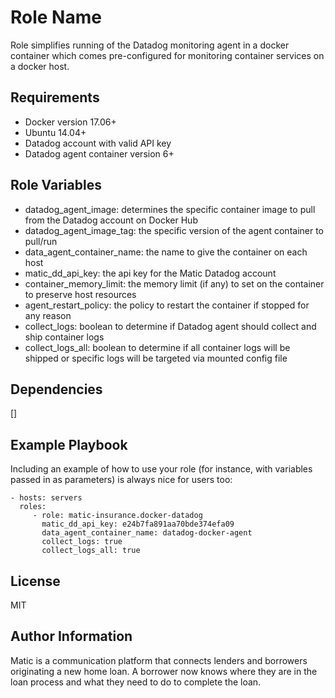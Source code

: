 Role Name
=========

Role simplifies running of the Datadog monitoring agent in a docker container which comes pre-configured for monitoring container services on a docker host.

Requirements
------------

- Docker version 17.06+
- Ubuntu 14.04+
- Datadog account with valid API key
- Datadog agent container version 6+

Role Variables
--------------

- datadog_agent_image: determines the specific container image to pull from the Datadog account on Docker Hub
- datadog_agent_image_tag: the specific version of the agent container to pull/run
- data_agent_container_name: the name to give the container on each host
- matic_dd_api_key: the api key for the Matic Datadog account 
- container_memory_limit: the memory limit (if any) to set on the container to preserve host resources
- agent_restart_policy: the policy to restart the container if stopped for any reason
- collect_logs: boolean to determine if Datadog agent should collect and ship container logs
- collect_logs_all: boolean to determine if all container logs will be shipped or specific logs will be targeted via mounted config file

Dependencies
------------

[]

Example Playbook
----------------

Including an example of how to use your role (for instance, with variables passed in as parameters) is always nice for users too:

    - hosts: servers
      roles:
         - role: matic-insurance.docker-datadog
           matic_dd_api_key: e24b7fa891aa70bde374efa09
           data_agent_container_name: datadog-docker-agent
           collect_logs: true
           collect_logs_all: true

License
-------

MIT

Author Information
------------------

Matic is a communication platform that connects lenders and borrowers originating a new home loan. A borrower now knows where they are in the loan process and what they need to do to complete the loan.